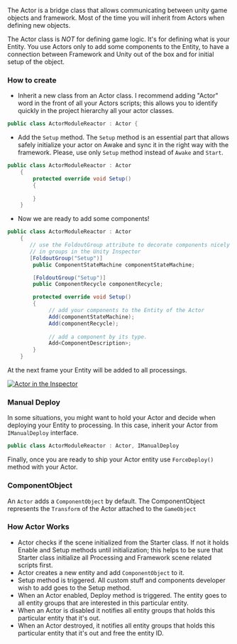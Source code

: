 The Actor is a bridge class that allows communicating between unity game objects and framework. Most of the time you will inherit from Actors when defining new objects.

The Actor class is *NOT* for defining game logic. It's for defining what is your Entity. You use Actors only to add some components to the Entity, to have a connection between Framework and Unity out of the box and for initial setup of the object. 


### How to create ###

* Inherit a new class from an Actor class. I recommend adding "Actor" word in the front of all your Actors scripts; this allows you to identify quickly in the project hierarchy all your actor classes.

```csharp
public class ActorModuleReactor : Actor {
```

* Add the ```Setup``` method. The ```Setup``` method is an essential part that allows safely initialize your actor on Awake and sync it in the right way with the framework. Please, use only ```Setup``` method instead of ```Awake``` and ```Start```.

```csharp
public class ActorModuleReactor : Actor
	{
		protected override void Setup()
		{
			 
		}
	}
```

*  Now we are ready to add some components!
```csharp
public class ActorModuleReactor : Actor
    {
       // use the FoldoutGroup attribute to decorate components nicely 
       // in groups in the Unity Inspector
       [FoldoutGroup("Setup")]
        public ComponentStateMachine componentStateMachine;

        [FoldoutGroup("Setup")]
        public ComponentRecycle componentRecycle;

        protected override void Setup()
        {
             // add your components to the Entity of the Actor
             Add(componentStateMachine);
             Add(componentRecycle);
             
             // add a component by its type. 
             Add<ComponentDescription>;
        }
    }
```
At the next frame your Entity will be added to all processings.

[![Actor in the Inspector](https://i.gyazo.com/2bdd01853f4df82d3ddf6e8f06241b1f.gif)](https://gyazo.com/2bdd01853f4df82d3ddf6e8f06241b1f)

### Manual Deploy ###
In some situations, you might want to hold your Actor and decide when deploying your Entity to processing.
In this case, inherit your Actor from ```IManualDeploy``` interface.

```csharp
public class ActorModuleReactor : Actor, IManualDeploy
```
Finally, once you are ready to ship your Actor entity use ```ForceDeploy()``` method with your Actor. 

### ComponentObject ###
An ```Actor``` adds a ```ComponentObject``` by default. The ComponentObject represents the ```Transform``` of the Actor attached to the ```GameObject```

### How Actor Works ###


 * Actor checks if the scene initialized from the Starter class. If not it holds Enable and Setup methods until initialization; this helps to be sure that Starter class initialize all Processing and Framework scene related scripts first.
* Actor creates a new entity and add ```ComponentObject``` to it.
* Setup method is triggered. All custom stuff and components developer wish to add goes to the Setup method.
* When an Actor enabled, Deploy method is triggered. The entity goes to all entity groups that are interested in this particular entity.
* When an Actor is disabled it notifies all entity groups that holds this particular entity that it's out.
* When an Actor destroyed, it notifies all entity groups that holds this particular entity that it's out and free the entity ID.


